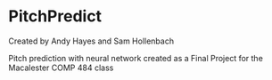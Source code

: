 # PitchPredict

Created by Andy Hayes and Sam Hollenbach

Pitch prediction with neural network created as a Final Project for the Macalester COMP 484 class

